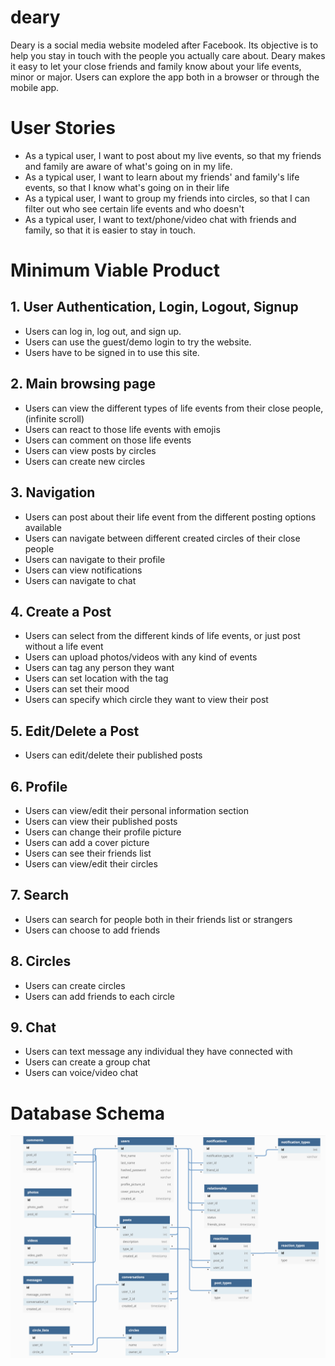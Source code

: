 # deary

Deary is a social media website modeled after Facebook. Its objective is to help you stay in touch with the people you actually care about. Deary makes it easy to let your close friends and family know about your life events, minor or major. Users can explore the app both in a browser or through the mobile app.
# User Stories
* As a typical user, I want to post about my live events, so that my friends and family are aware of what's going on in my life.
* As a typical user, I want to learn about my friends' and family's life events, so that I know what's going on in their life
* As a typical user, I want to group my friends into circles, so that I can filter out who see certain life events and who doesn't
* As a typical user, I want to text/phone/video chat with friends and family, so that it is easier to stay in touch.

# Minimum Viable Product

## 1. User Authentication, Login, Logout, Signup
* Users can log in, log out, and sign up.
* Users can use the guest/demo login to try the website.
* Users have to be signed in to use this site.

## 2. Main browsing page
* Users can view the different types of life events from their close people, (infinite scroll)
* Users can react to those life events with emojis
* Users can comment on those life events
* Users can view posts by circles
* Users can create new circles

## 3. Navigation
* Users can post about their life event from the different posting options available
* Users can navigate between different created circles of their close people
* Users can navigate to their profile
* Users can view notifications
* Users can navigate to chat

## 4. Create a Post
* Users can select from the different kinds of life events, or just post without a life event
* Users can upload photos/videos with any kind of events
* Users can tag any person they want
* Users can set location with the tag
* Users can set their mood
* Users can specify which circle they want to view their post

## 5. Edit/Delete a Post
* Users can edit/delete their published posts

## 6. Profile
* Users can view/edit their personal information section
* Users can view their published posts
* Users can change their profile picture
* Users can add a cover picture
* Users can see their friends list
* Users can view/edit their circles

## 7. Search 
* Users can search for people both in their friends list or strangers
* Users can choose to add friends

## 8. Circles
* Users can create circles
* Users can add friends to each circle

## 9. Chat
* Users can text message any individual they have connected with
* Users can create a group chat
* Users can voice/video chat

# Database Schema

![deary database schema](./documentation/database-schema.png)



